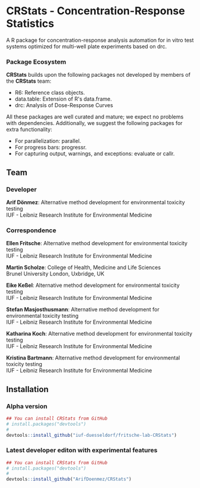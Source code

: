 # CRStats - Concentration-Response Statistics

A R package for concentration-response analysis automation for in vitro test systems optimized for multi-well plate experiments based on drc.

### Package Ecosystem

**CRStats** builds upon the following packages not developed by members of the **CRStats** team:

- R6: Reference class objects.
- data.table: Extension of R's data.frame.
- drc: Analysis of Dose-Response Curves

All these packages are well curated and mature; we expect no problems with dependencies.
Additionally, we suggest the following packages for extra functionality:

- For parallelization: parallel.
- For progress bars: progressr.
- For capturing output, warnings, and exceptions: evaluate or callr.


## Team
### Developer

**Arif Dönmez**: Alternative method development for environmental toxicity testing\
IUF - Leibniz Research Institute for Environmental Medicine

### Correspondence

**Ellen Fritsche**: Alternative method development for environmental toxicity testing\
IUF - Leibniz Research Institute for Environmental Medicine

**Martin Scholze**: College of Health, Medicine and Life Sciences\
Brunel University London, Uxbridge, UK

**Eike Keßel**: Alternative method development for environmental toxicity testing\
IUF - Leibniz Research Institute for Environmental Medicine

**Stefan Masjosthusmann**: Alternative method development for environmental toxicity testing\
IUF - Leibniz Research Institute for Environmental Medicine

**Katharina Koch**: Alternative method development for environmental toxicity testing\
IUF - Leibniz Research Institute for Environmental Medicine

**Kristina Bartmann**: Alternative method development for environmental toxicity testing\
IUF - Leibniz Research Institute for Environmental Medicine

## Installation
### Alpha version
``` r
## You can install CRStats from GitHub
# install.packages("devtools")
#
devtools::install_github("iuf-duesseldorf/fritsche-lab-CRStats")
```
### Latest developer editon with experimental features
``` r
## You can install CRStats from GitHub
# install.packages("devtools")
#
devtools::install_github("ArifDoenmez/CRStats")
```
